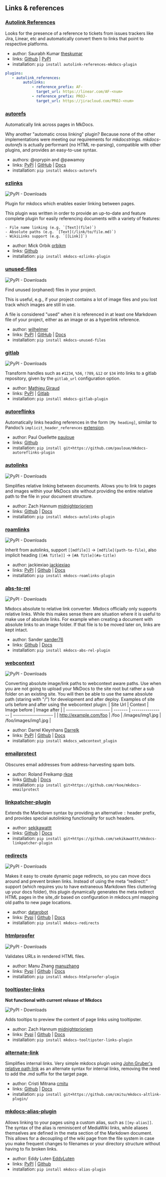 
## Links & references

### [Autolink References](https://github.com/theskumar/autolink-references-mkdocs-plugin/)

Looks for the presence of a reference to tickets from issues trackers like Jira, Linear, etc and automatically 
convert them to links that point to respective platforms.

- author: Saurabh Kumar [theskumar](https://github.com/theskumar)
- links: [Github](https://github.com/theskumar/autolink-references-mkdocs-plugin/) | [PyPI](https://pypi.org/project/autolink-references-mkdocs-plugin/)
- installation: `pip install autolink-references-mkdocs-plugin`

```yaml
plugins:
   - autolink_references:
        autolinks:
            - reference_prefix: AF-
              target_url: https://linear.com/AF-<num>
            - reference_prefix: PROJ-
              target_url: https://jiracloud.com/PROJ-<num>
```

### [autorefs](https://github.com/mkdocstrings/autorefs)

Automatically link across pages in MkDocs.

Why another "automatic cross linking" plugin?
Because none of the other implementations were meeting our requirements for *mkdocstrings*.
*mkdocs-autorefs* is actually performant (no HTML re-parsing), compatible with other plugins, and provides an easy-to-use syntax.

- authors: @oprypin and @pawamoy
- links: [PyPI](https://pypi.org/project/mkdocs-autorefs) | [GitHub](https://github.com/mkdocstrings/autorefs) | [Docs](https://mkdocstrings.github.io/usage/#cross-references-to-any-markdown-heading)
- installation: `pip install mkdocs-autorefs`

### [ezlinks](https://github.com/orbikm/mkdocs-ezlinks-plugin)

<img alt="PyPI - Downloads" src="https://img.shields.io/pypi/dm/mkdocs-ezlinks-plugin"></img>

Plugin for mkdocs which enables easier linking between pages.

This plugin was written in order to provide an up-to-date and
feature complete plugin for easily referencing documents
with a variety of features:

```
- File name linking (e.g. `[Text](file)`)
- Absolute paths (e.g. `[Text](/link/to/file.md)`)
- WikiLinks support (e.g. `[[Link]]`)
```

- author: Mick Orbik [orbikm](https://github.com/orbikm)
- links: [Github](https://github.com/orbikm/mkdocs-ezlinks-plugin)
- installation: `pip install mkdocs-ezlinks-plugin`

### [unused-files](https://github.com/wilhelmer/mkdocs-unused-files)

<img alt="PyPI - Downloads" src="https://img.shields.io/pypi/dm/mkdocs-unused-files">

Find unused (orphaned) files in your project.

This is useful, e.g., if your project contains a lot of image files and you lost track which images are still in use.

A file is considered "used" when it is referenced in at least one Markdown file of your project, either as an image or as a hyperlink reference.

- author: [wilhelmer](https://github.com/wilhelmer)
- links: [PyPI](https://pypi.org/project/mkdocs-unused-files/) \| [GitHub](https://github.com/wilhelmer/mkdocs-unused-files) \| [Docs](https://github.com/wilhelmer/mkdocs-unused-files/blob/master/README.md)
- installation: `pip install mkdocs-unused-files`

### [gitlab](https://gitlab.inria.fr/vidjil/mkdocs-gitlab-plugin/) 

<img alt="PyPI - Downloads" src="https://img.shields.io/pypi/dm/mkdocs-gitlab-plugin">

Transform handles such as `#1234`, `%56`, `!789`, `&12` or `$34` into links to a gitlab repository,
given by the `gitlab_url` configuration option.

- author: [Mathieu Giraud](http://cnrs.magiraud.org/)
- links: [PyPI](https://pypi.org/project/mkdocs-gitlab-plugin) | [Gitlab](https://gitlab.inria.fr/vidjil/mkdocs-gitlab-plugin) 
- installation: `pip install mkdocs-gitlab-plugin`


### [autoreflinks](https://github.com/pauloue/mkdocs-autoreflinks-plugin)

Automatically links heading references in the form `[My heading]`, similar to Pandoc’s `implicit_header_references` [extension](https://pandoc.org/MANUAL.html#extension-implicit_header_references).

- author: Paul Ouellette [pauloue](https://github.com/pauloue)
- links: [Github](https://github.com/pauloue/mkdocs-autoreflinks-plugin)
- installation: `pip install git+https://github.com/pauloue/mkdocs-autoreflinks-plugin`

### [autolinks](https://github.com/midnightprioriem/mkdocs-autolinks-plugin/)

<img alt="PyPI - Downloads" src="https://img.shields.io/pypi/dm/mkdocs-autolinks-plugin">

Simplifies relative linking between documents. Allows you to link to pages and images within your MkDocs site without providing the entire relative path to the file in your document structure.

- author: Zach Hannum [midnightprioriem](https://github.com/midnightprioriem)
- links: [Github](https://github.com/midnightprioriem/mkdocs-autolinks-plugin) | [Docs](https://github.com/midnightprioriem/mkdocs-autolinks-plugin/blob/master/README.md)
- installation: `pip install mkdocs-autolinks-plugin`

### [roamlinks](https://github.com/Jackiexiao/mkdocs-roamlinks-plugin) 

<img alt="PyPI - Downloads" src="https://img.shields.io/pypi/dm/mkdocs-roamlinks-plugin">

Inherit from autolinks, support `[[mdfile]]` -> `[mdfile](path-to-file)`, also implicit heading `[[#A Title]]` -> `[#A Title](#a-title)`

- author: jackiexiao [jackiexiao](https://github.com/Jackiexiao/)
- links: [PyPI](https://pypi.org/project/mkdocs-roamlinks-plugin/) | [Github](https://github.com/Jackiexiao/mkdocs-roamlinks-plugin) | [Docs](https://github.com/Jackiexiao/mkdocs-roamlinks-plugin)
- installation: `pip install mkdocs-roamlinks-plugin`

### [abs-to-rel](https://github.com/sander76/mkdocs-abs-rel-plugin)

<img alt="PyPI - Downloads" src="https://img.shields.io/pypi/dm/mkdocs-abs-rel-plugin">

Mkdocs absolute to relative link converter. Mkdocs officially only supports relative links. While this makes sense there are situation where it is useful to make use of absolute links. For example when creating a document with absolute links to an image folder. If that file is to be moved later on, links are kept intact.

- author: Sander [sander76](https://github.com/sander76)
- links: [Github](https://github.com/sander76/mkdocs-abs-rel-plugin) \| [Docs](https://github.com/sander76/mkdocs-abs-rel-plugin/blob/master/readme.md)
- installation: `pip install mkdocs-abs-rel-plugin`

### [webcontext](https://github.com/Darrelk/mkdocs-webcontext-plugin)

<img alt="PyPI - Downloads" src="https://img.shields.io/pypi/dm/mkdocs-webcontext-plugin">

Converting absolute image/link paths to webcontext aware paths. Use when you are not going to upload your MkDocs to the site root but rather a sub folder on an existing site. You will then be able to use the same absolute path (staring with "/") for development and after deploy.
Examples of site urls before and after using the webcontext plugin:
| Site Url               | Context | Image before     | Image after          |
| ---------------------- | ------- | ---------------- | -------------------- |
| http://example.com/foo | /foo    | /images/img1.jpg | /foo/images/img1.jpg |

- author: Darrel Kleynhans [Darrelk](https://github.com/Darrelk)
- links: [PyPI](https://pypi.org/project/mkdocs-webcontext-plugin/) | [Github](https://github.com/Darrelk/mkdocs-webcontext-plugin) | [Docs](https://github.com/Darrelk/mkdocs-webcontext-plugin)
- installation: `pip install mkdocs_webcontext_plugin`

### [emailprotect](https://github.com/rkoe/mkdocs-emailprotect)

Obscures email addresses from address-harvesting spam bots.

- author: Roland Freikamp [rkoe](https://github.com/rkoe)
- links [Github](https://github.com/rkoe/mkdocs-emailprotect) \| [Docs](https://github.com/rkoe/mkdocs-emailprotect/blob/master/README.md)
- installation: `pip install git+https://github.com/rkoe/mkdocs-emailprotect`

### [linkpatcher-plugin](https://github.com/sekikawattt/mkdocs-linkpatcher-plugin)

Extends the Markdown syntax by providing an alternative `:` header prefix, and provides special autolinking functionality for such headers.

- author: [sekikawattt](https://github.com/sekikawattt)
- links: [Github](https://github.com/sekikawattt/mkdocs-linkpatcher-plugin) \| [Docs](https://github.com/sekikawattt/mkdocs-linkpatcher-plugin/blob/master/README.md)
- installation: `pip install git+https://github.com/sekikawattt/mkdocs-linkpatcher-plugin`

### [redirects](https://pypi.org/project/mkdocs-redirects/)

<img alt="PyPI - Downloads" src="https://img.shields.io/pypi/dm/mkdocs-redirects">

Makes it easy to create dynamic page redirects, so you can move docs around and prevent broken links. Instead of using the meta “redirect:” support (which requires you to have extraneous Markdown files cluttering up your docs folder), this plugin dynamically generates the meta redirect HTML pages in the site_dir based on configuration in mkdocs.yml mapping old paths to new page locations.

- author: [datarobot](https://github.com/datarobot)
- links: [Pypi](https://pypi.org/project/mkdocs-redirects/) \| [Github](https://github.com/datarobot/mkdocs-redirects) \| [Docs](https://github.com/datarobot/mkdocs-redirects/blob/master/README.md)
- installation: `pip install mkdocs-redirects`

### [htmlproofer](https://github.com/manuzhang/mkdocs-htmlproofer-plugin)

<img alt="PyPI - Downloads" src="https://img.shields.io/pypi/dm/mkdocs-htmlproofer-plugin">

Validates URLs in rendered HTML files.

- author: Manu Zhang [manuzhang](https://github.com/manuzhang)
- links: [Pypi](https://pypi.org/project/mkdocs-htmlproofer-plugin/) \| [Github](https://github.com/manuzhang/mkdocs-htmlproofer-plugin) \| [Docs](https://github.com/manuzhang/mkdocs-htmlproofer-plugin/blob/master/README.md)
- installation: `pip install mkdocs-htmlproofer-plugin`

### [tooltipster-links](https://pypi.org/project/mkdocs-tooltipster-links-plugin/)

**Not functional with current release of Mkdocs**

<img alt="PyPI - Downloads" src="https://img.shields.io/pypi/dm/mkdocs-tooltipster-links-plugin">

Adds tooltips to preview the content of page links using tooltipster.

- author: Zach Hannum [midnightprioriem](https://github.com/midnightprioriem)
- links: [Pypi](https://pypi.org/project/mkdocs-tooltipster-links-plugin/) | [Github](https://github.com/midnightprioriem/mkdocs-tooltipster-links-plugin) | [Docs](https://github.com/midnightprioriem/mkdocs-tooltipster-links-plugin/blob/master/README.md)
- installation: `pip install mkdocs-tooltipster-links-plugin`

### [alternate-link](https://github.com/cmitu/mkdocs-altlink-plugin)

Simplifies internal links. Very simple mkdocs plugin using [John Gruber's relative path link](https://daringfireball.net/projects/markdown/syntax#link) as an alternate syntax for internal links, removing the need to add the .md suffix for the target page.

- author: Cristi Mitrana [cmitu](https://github.com/cmitu)
- links: [Github](https://github.com/cmitu/mkdocs-altlink-plugin) | [Docs](https://github.com/cmitu/mkdocs-altlink-plugin/blob/master/README.md)
- installation: `pip install git+https://github.com/cmitu/mkdocs-altlink-plugin/`

### [mkdocs-alias-plugin](https://github.com/eddyluten/mkdocs-alias-plugin)

Allows linking to your pages using a custom alias, such as `[[my-alias]]`. The syntax of the alias is reminiscent of MediaWiki links, while aliases themselves are defined in the meta section of the Markdown document. This allows for a decoupling of the wiki page from the file system in case you make frequent changes to filenames or your directory structure without having to fix broken links.

- author: Eddy Luten [EddyLuten](https://github.com/EddyLuten)
- links: [PyPI](https://pypi.org/project/mkdocs-alias-plugin/) | [Github](https://github.com/eddyluten/mkdocs-alias-plugin)
- installation: `pip install mkdocs-alias-plugin`
